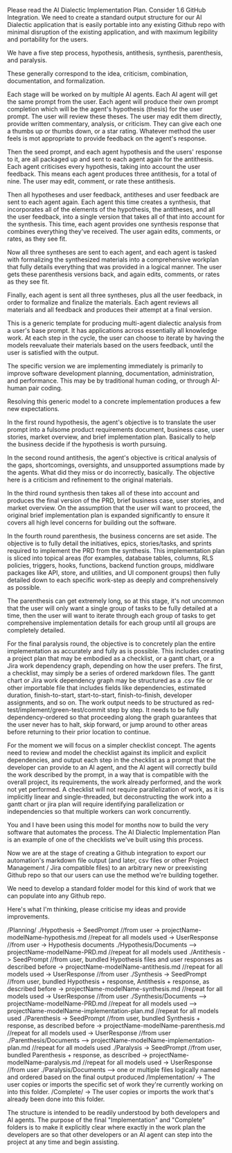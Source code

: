 Please read the AI Dialectic Implementation Plan. Consider 1.6 GitHub Integration. We need to create a standard output structure for our AI Dialectic application that is easily portable into any existing Github repo with minimal disruption of the existing application, and with maximum legibility and portability for the users. 

We have a five step process, hypothesis, antithesis, synthesis, parenthesis, and paralysis. 

These generally correspond to the idea, criticism, combination, documentation, and formalization. 

Each stage will be worked on by multiple AI agents. Each AI agent will get the same prompt from the user. Each agent will produce their own prompt completion which will be the agent's hypothesis (thesis) for the user prompt. The user will review these theses. The user may edit them directly, provide written commentary, analysis, or criticism. They can give each one a thumbs up or thumbs down, or a star rating. Whatever method the user feels is mot appropriate to provide feedback on the agent's response. 

Then the seed prompt, and each agent hypothesis and the users' response to it, are all packaged up and sent to each agent again for the antithesis. Each agent criticises every hypothesis, taking into account the user feedback. This means each agent produces three antithesis, for a total of nine. The user may edit, comment, or rate these antithesis. 

Then all hypotheses and user feedback, antitheses and user feedback are sent to each agent again. Each agent this time creates a synthesis, that incorporates all of the elements of the hypothesis, the antitheses, and all the user feedback, into a single version that takes all of that into account for the synthesis. This time, each agent provides one synthesis response that combines everything they've received. The user again edits, comments, or rates, as they see fit. 

Now all three syntheses are sent to each agent, and each agent is tasked with formalizing the synthesized materials into a comprehensive workplan that fully details everything that was provided in a logical manner. The user gets these parenthesis versions back, and again edits, comments, or rates as they see fit. 

Finally, each agent is sent all three syntheses, plus all the user feedback, in order to formalize and finalize the materials. Each agent reviews all materials and all feedback and produces their attempt at a final version. 

This is a generic template for producing multi-agent dialectic analysis from a user's base prompt. It has applications across essentially all knowledge work. At each step in the cycle, the user can choose to iterate by having the models reevaluate their materials based on the users feedback, until the user is satisfied with the output. 

The specific version we are implementing immediately is primarily to improve software development planning, documentation, administration, and performance. This may be by traditional human coding, or through AI-human pair coding. 

Resolving this generic model to a concrete implementation produces a few new expectations. 

In the first round hypothesis, the agent's objective is to translate the user prompt into a fulsome product requirements document, business case, user stories, market overview, and brief implementation plan. Basically to help the business decide if the hypothesis is worth pursuing. 

In the second round antithesis, the agent's objective is critical analysis of the gaps, shortcomings, oversights, and unsupported assumptions made by the agents. What did they miss or do incorrectly, basically. The objective here is a criticism and refinement to the original materials. 

In the third round synthesis then takes all of these into account and produces the final version of the PRD, brief business case, user stories, and market overview. On the assumption that the user will want to proceed, the original brief implementation plan is expanded significantly to ensure it covers all high level concerns for building out the software. 

In the fourth round parenthesis, the business concerns are set aside. The objective is to fully detail the initiatives, epics, stories/tasks, and sprints required to implement the PRD from the synthesis. This implementation plan is sliced into topical areas (for examples, database tables, columns, RLS policies, triggers, hooks, functions, backend function groups, middlware packages like API, store, and utilities, and UI component groups) then fully detailed down to each specific work-step as deeply and comprehensively as possible. 

The parenthesis can get extremely long, so at this stage, it's not uncommon that the user will only want a single group of tasks to be fully detailed at a time, then the user will want to iterate through each group of tasks to get comprehensive implementation details for each group until all groups are completely detailed. 

For the final paralysis round, the objective is to concretely plan the entire implementation as accurately and fully as is possible. This includes creating a project plan that may be embodied as a checklist, or a gantt chart, or a Jira work dependency graph, depending on how the user prefers. The first, a checklist, may simply be a series of ordered markdown files. The gantt chart or Jira work dependency graph may be structured as a .csv file or other importable file that includes fields like dependencies, estimated duration, finish-to-start, start-to-start, finish-to-finish, developer assignments, and so on. The work output needs to be structured as red-test/implement/green-test/commit step by step. It needs to be fully dependency-ordered so that proceeding along the graph guarantees that the user never has to halt, skip forward, or jump around to other areas before returning to their prior location to continue. 

For the moment we will focus on a simpler checklist concept. The agents need to review and model the checklist against its implicit and explicit dependencies, and output each step in the checklist as a prompt that the developer can provide to an AI agent, and the AI agent will correctly build the work described by the prompt, in a way that is compatible with the overall project, its requirements, the work already performed, and the work not yet performed. A checklist will not require parallelization of work, as it is implicitly linear and single-threaded, but deconstructing the work into a gantt chart or jira plan will require identifying parallelization or independencies so that multiple workers can work concurrently. 

You and I have been using this model for months now to build the very software that automates the process. The AI Dialectic Implementation Plan is an example of one of the checklists we've built using this process. 

Now we are at the stage of creating a Github integration to export our automation's markdown file output (and later, csv files or other Project Management / Jira compatible files) to an arbitrary new or preexisting Github repo so that our users can use the method we're building together. 

We need to develop a standard folder model for this kind of work that we can populate into any Github repo. 

Here's what I'm thinking, please criticise my ideas and provide improvements. 

/Planning/
./Hypothesis 
-> SeedPrompt //from user
-> projectName-modelName-hypothesis.md //repeat for all models used
-> UserResponse //from user
-> Hypothesis documents
./Hypothesis/Documents
--> projectName-modelName-PRD.md //repeat for all models used
./Antithesis
-> SeedPrompt //from user, bundled Hypothesis files and user responses as described before
-> projectName-modelName-antithesis.md //repeat for all models used
-> UserResponse //from user
./Synthesis
-> SeedPrompt //from user, bundled Hypothesis + response, Antithesis + response, as described before
-> projectName-modelName-synthesis.md //repeat for all models used
-> UserResponse //from user
./Synthesis/Documents
--> projectName-modelName-PRD.md //repeat for all models used
--> projectName-modelName-implementation-plan.md //repeat for all models used
./Parenthesis
-> SeedPrompt //from user, bundled Synthesis + response, as described before
-> projectName-modelName-parenthesis.md //repeat for all models used
-> UserResponse //from user
./Parenthesis/Documents
--> projectName-modelName-implementation-plan.md //repeat for all models used
./Paralysis
-> SeedPrompt //from user, bundled Parenthesis + response, as described
-> projectName-modelName-paralysis.md //repeat for all models used
-> UserResponse //from user
./Paralysis/Documents
--> one or multiple files logically named and ordered based on the final output produced 
/Implementation/
-> The user copies or imports the specific set of work they're currently working on into this folder. 
/Complete/
-> The user copies or imports the work that's already been done into this folder. 

The structure is intended to be readily understood by both developers and AI agents. The purpose of the final "Implementation" and "Complete" folders is to make it explicitly clear where exactly in the work plan the developers are so that other developers or an AI agent can step into the project at any time and begin assisting. 